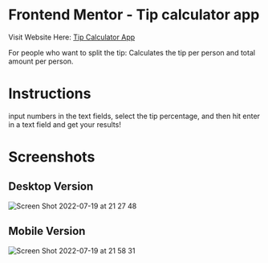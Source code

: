 # Frontend Mentor - Tip calculator app

Visit Website Here: [Tip Calculator App](https://ateotg.github.io/tip-calculator-app/)

For people who want to split the tip: Calculates the tip per person and total amount per person. 

# Instructions
input numbers in the text fields, select the tip percentage, and then hit enter in a text field and get your results!

# Screenshots

## Desktop Version
![Screen Shot 2022-07-19 at 21 27 48](https://user-images.githubusercontent.com/25332391/179879554-adcec4bd-f488-4a09-8762-89af334134f6.png)


## Mobile Version
![Screen Shot 2022-07-19 at 21 58 31](https://user-images.githubusercontent.com/25332391/179879546-b5c640ab-e0aa-4d65-aedc-aa740bd85179.png)
